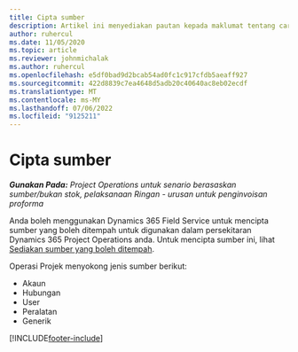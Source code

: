```yaml
---
title: Cipta sumber
description: Artikel ini menyediakan pautan kepada maklumat tentang cara membuat sumber yang boleh ditempah.
author: ruhercul
ms.date: 11/05/2020
ms.topic: article
ms.reviewer: johnmichalak
ms.author: ruhercul
ms.openlocfilehash: e5df0bad9d2bcab54ad0fc1c917cfdb5aeaff927
ms.sourcegitcommit: 422d8839c7ea4648d5adb20c40640ac8eb02ecdf
ms.translationtype: MT
ms.contentlocale: ms-MY
ms.lasthandoff: 07/06/2022
ms.locfileid: "9125211"
---
```

# <a name="create-resources"></a>Cipta sumber

_**Gunakan Pada:** Project Operations untuk senario berasaskan sumber/bukan stok, pelaksanaan Ringan - urusan untuk penginvoisan proforma_

Anda boleh menggunakan Dynamics 365 Field Service untuk mencipta sumber yang boleh ditempah untuk digunakan dalam persekitaran Dynamics 365 Project Operations anda. Untuk mencipta sumber ini, lihat [Sediakan sumber yang boleh ditempah](/dynamics365/field-service/set-up-bookable-resources).

Operasi Projek menyokong jenis sumber berikut:
- Akaun
- Hubungan
- User
- Peralatan
- Generik


[!INCLUDE[footer-include](../includes/footer-banner.md)]
